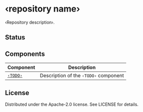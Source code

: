 # ‹repository name›

‹Repository description›.

## Status


## Components

|Component|Description|
|---|---|
|[`‹TODO›`](TODO)|Description of the `‹TODO›` component|

## License

Distributed under the Apache-2.0 license. See LICENSE for details.